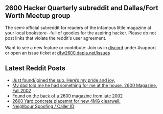 ## 2600 Hacker Quarterly subreddit and Dallas/Fort Worth Meetup group
The semi-official subreddit for readers of the infamous little magazine at your local bookstore--full of goodies for the aspiring hacker. Please do not post links that violate the reddit's user agreement.

Want to see a new feature or contribute: 
Join us in [discord](https://dfw2600.dapla.net/chat) under #support or open an issue ticket at [dfw2600.dapla.net/issues](https://dfw2600.dapla.net/issues)

## Latest Reddit Posts
<!-- BLOG-POST-LIST:START -->
- [Just found/joined the sub. Here’s my pride and joy.](https://www.reddit.com/r/2600/comments/133g93d/just_foundjoined_the_sub_heres_my_pride_and_joy/)
- [My dad told me he had something for me at the house. 2600 Magazine, Fall 2002](https://www.reddit.com/r/2600/comments/133g690/my_dad_told_me_he_had_something_for_me_at_the/)
- [Found on the back of a 2600 magazine from late 2002](https://www.reddit.com/r/2600/comments/133g1bl/found_on_the_back_of_a_2600_magazine_from_late/)
- [2600 Yard concrete placemnt for new 4MG clearwell.](https://www.reddit.com/r/2600/comments/131lmgz/2600_yard_concrete_placemnt_for_new_4mg_clearwell/)
- [Neighbour Spoofing / Caller ID](https://www.reddit.com/r/2600/comments/130mvhg/neighbour_spoofing_caller_id/)
<!-- BLOG-POST-LIST:END -->

